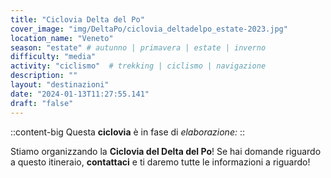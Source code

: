 ```yaml
---
title: "Ciclovia Delta del Po"
cover_image: "img/DeltaPo/ciclovia_deltadelpo_estate-2023.jpg"
location_name: "Veneto"
season: "estate" # autunno | primavera | estate | inverno
difficulty: "media"
activity: "ciclismo"  # trekking | ciclismo | navigazione
description: ""
layout: "destinazioni"
date: "2024-01-13T11:27:55.141"
draft: "false"
---
```



::content-big
Questa **ciclovia** è in fase di *elaborazione:*
::

Stiamo organizzando la **Ciclovia del Delta del Po**!
Se hai domande riguardo a questo itineraio, **contattaci** e ti daremo tutte le informazioni a riguardo!